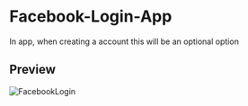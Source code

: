 # Facebook-Login-App

In app, when creating a account this will be an optional option

## Preview

![FacebookLogin](https://user-images.githubusercontent.com/99286902/185872467-ef9a3c8c-67e4-4dfb-8817-0c6ec725a3b5.gif)
